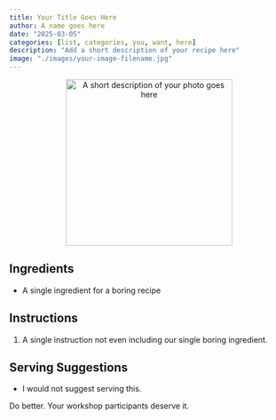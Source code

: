 ```yaml
---
title: Your Title Goes Here
author: A name goes here
date: "2025-03-05"
categories: [list, categories, you, want, here]
description: "Add a short description of your recipe here"
image: "./images/your-image-filename.jpg"
---
```


<!-- Replace the img src file path below with the same path you used in the YAML above -->
<p align="center">
  <img src="./images/your-image-filename.jpg" alt="A short description of your photo goes here" width="300"/>
</p>

## Ingredients

- A single ingredient for a boring recipe

## Instructions

1. A single instruction not even including our single boring ingredient.

## Serving Suggestions
- I would not suggest serving this.

Do better. Your workshop participants deserve it.
